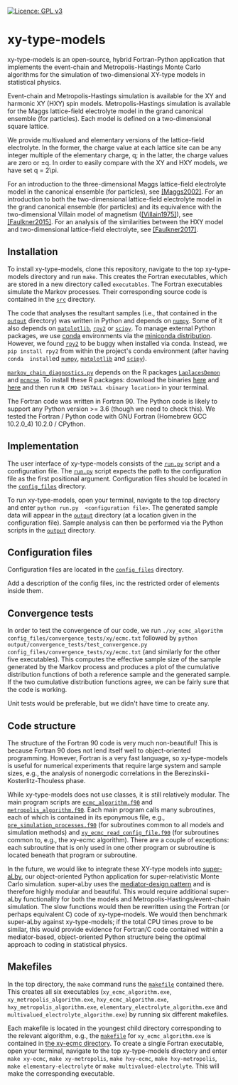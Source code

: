 [![Licence: GPL v3](https://img.shields.io/badge/Licence-GPLv3-blue.svg)](LICENCE)

# xy-type-models

xy-type-models is an open-source, hybrid Fortran-Python application that implements the event-chain and 
Metropolis-Hastings Monte Carlo algorithms for the simulation of two-dimensional XY-type models in statistical physics. 

Event-chain and Metropolis-Hastings simulation is available for the XY and harmonic XY (HXY) spin models. 
Metropolis-Hastings simulation is available for the Maggs lattice-field electrolyte model in the grand canonical 
ensemble (for particles). Each model is defined on a two-dimensional square lattice. 

We provide multivalued and elementary versions of the lattice-field electrolyte. In the former, the charge value at 
each lattice site can be any integer multiple of the elementary charge, q; in the latter, the charge values are zero or 
±q. In order to easily compare with the XY and HXY models, we have set q = 2\pi.

For an introduction to the three-dimensional Maggs lattice-field electrolyte model in the canonical ensemble (for 
particles), see [\[Maggs2002\]](https://doi.org/10.1103/PhysRevLett.88.196402). For an introduction to both the 
two-dimensional lattice-field electrolyte model in the grand canonical ensemble (for particles) and its equivalence 
with the two-dimensional Villain model of magnetism ([\[Villain1975\]](
https://doi.org/10.1051/jphys:01975003606058100)), see [\[Faulkner2015\]](https://doi.org/10.1103/PhysRevB.91.155412). 
For an analysis of the similarities between the HXY model and two-dimensional lattice-field electrolyte, see 
[\[Faulkner2017\]](https://doi.org/10.1088/1361-648X/aa523f).

## Installation

To install xy-type-models, clone this repository, navigate to the top xy-type-models directory and run `make`. This 
creates the Fortran executables, which are stored in a new directory called `executables`. The Fortran executables 
simulate the Markov processes. Their corresponding source code is contained in the [`src`](src) directory.

The code that analyses the resultant samples (i.e., that contained in the [`output`](output) directory) was written in 
Python and depends on [`numpy`](https://numpy.org). Some of it also depends on [`matplotlib`](https://matplotlib.org), 
[`rpy2`](https://rpy2.github.io) or [`scipy`](https://www.scipy.org). To manage external Python packages, we use 
[conda](https://docs.conda.io/projects/conda/en/latest/) environments via the [miniconda distribution](
https://docs.conda.io/en/latest/miniconda.html). However, we found [`rpy2`](https://rpy2.github.io) to be buggy when 
installed via conda. Instead, we `pip install rpy2` from within the project's conda environment (after having `conda 
install`ed [`numpy`](https://numpy.org), [`matplotlib`](https://matplotlib.org) and [`scipy`](https://www.scipy.org)).

[`markov_chain_diagnostics.py`](output/markov_chain_diagnostics.py) depends on the R packages [`LaplacesDemon`](
https://cran.r-project.org/web/packages/LaplacesDemon/) and [`mcmcse`](
https://cran.r-project.org/web/packages/mcmcse/). To install these R packages: download the binaries [here](
https://cran.r-project.org/web/packages/LaplacesDemon/) and [here](https://cran.r-project.org/web/packages/mcmcse/) 
and then run `R CMD INSTALL <binary location>` in your terminal.

The Fortran code was written in Fortran 90. The Python code is likely to support any Python version >= 3.6 (though we 
need to check this). We tested the Fortran / Python code with GNU Fortran (Homebrew GCC 10.2.0_4) 10.2.0 / CPython.

## Implementation 

The user interface of xy-type-models consists of the [`run.py`](run.py) script and a configuration file. The [`run.py`](
run.py) script expects the path to the configuration file as the first positional argument. Configuration files should 
be located in the [`config_files`](config_files) directory. 

To run xy-type-models, open your terminal, navigate to the top directory and enter `python run.py 
<configuration file>`. The generated sample data will appear in the [`output`](output) directory (at a location given 
in the configuration file). Sample analysis can then be performed via the Python scripts in the [`output`](output) 
directory.

## Configuration files

Configuration files are located in the [`config_files`](config_files) directory. 

Add a description of the config files, inc the restricted order of elements inside them.

## Convergence tests

In order to test the convergence of our code, we run `./xy_ecmc_algorithm config_files/convergence_tests/xy/ecmc.txt` 
followed by `python output/convergence_tests/test_convergence.py config_files/convergence_tests/xy/ecmc.txt` (and 
similarly for the other five executables). This computes the effective sample size of the sample generated by the Markov 
process and produces a plot of the cumulative distribution functions of both a reference sample and the generated 
sample. If the two cumulative distribution functions agree, we can be fairly sure that the code is working.

Unit tests would be preferable, but we didn't have time to create any.

## Code structure

The structure of the Fortran 90 code is very much non-beautiful! This is because Fortran 90 does not lend itself well 
to object-oriented programming. However, Fortran is a very fast language, so xy-type-models is useful for numerical 
experiments that require large system and sample sizes, e.g., the analysis of nonergodic correlations in the 
Berezinskii-Kosterlitz-Thouless phase.

While xy-type-models does not use classes, it is still relatively modular. The main program scripts are [
`ecmc_algorithm.f90`](src/ecmc_algorithm.f90) and [`metropolis_algorithm.f90`](src/metropolis_algorithm.f90). Each main 
program calls many subroutines, each of which is contained in its eponymous file, e.g., [
`pre_simulation_processes.f90`](src/pre_simulation_processes.f90) (for subroutines common to all models and simulation 
methods) and [`xy_ecmc_read_config_file.f90`](src/xy_models/xy/ecmc/xy_ecmc_read_config_file.f90) (for subroutines 
common to, e.g., the xy-ecmc algorithm). There are a couple of exceptions: each subroutine that is only used in one 
other program or subroutine is located beneath that program or subroutine.

In the future, we would like to integrate these XY-type models into [super-aLby](
https://github.com/michaelfaulkner/super-aLby), our object-oriented Python application for super-relativistic Monte 
Carlo simulation. super-aLby uses the [mediator-design pattern](https://en.wikipedia.org/wiki/Mediator_pattern) and is 
therefore highly modular and beautiful. This would require additional super-aLby functionality for both the models and 
Metropolis-Hastings/event-chain simulation. The slow functions would then be rewritten using the Fortran (or perhaps 
equivalent C) code of xy-type-models. We would then benchmark super-aLby against xy-type-models; if the total CPU times 
prove to be similar, this would provide evidence for Fortran/C code contained within a mediator-based, object-oriented 
Python structure being the optimal approach to coding in statistical physics.

## Makefiles

In the top directory, the `make` command runs the [`makefile`](makefile) contained there. This creates all six 
executables (`xy_ecmc_algorithm.exe`, `xy_metropolis_algorithm.exe`, `hxy_ecmc_algorithm.exe`, 
`hxy_metropolis_algorithm.exe`, `elementary_electrolyte_algorithm.exe` and `multivalued_electrolyte_algorithm.exe`) by 
running six different makefiles.

Each makefile is located in the youngest child directory corresponding to the relevant algorithm, e.g., the 
[`makefile`](src/xy_models/xy/ecmc/makefile) for `xy_ecmc_algorithm.exe` is contained in [the xy-ecmc directory](
src/xy_models/xy/ecmc). To create a single Fortran executable, open your terminal, navigate to the top xy-type-models 
directory and enter `make xy-ecmc`, `make xy-metropolis`, `make hxy-ecmc`, `make hxy-metropolis`, 
`make elementary-electrolyte` or `make multivalued-electrolyte`. This will make the corresponding executable.
